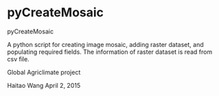 # pyCreateMosaic

pyCreateMosaic

A python script for creating image mosaic, adding raster dataset, and populating required fields.
The information of raster dataset is read from csv file.

Global Agriclimate project

Haitao Wang
April 2, 2015
